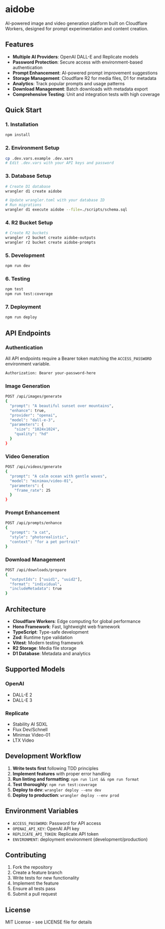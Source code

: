 # aidobe

AI-powered image and video generation platform built on Cloudflare Workers, designed for prompt experimentation and content creation.

## Features

- **Multiple AI Providers**: OpenAI DALL-E and Replicate models
- **Password Protection**: Secure access with environment-based authentication
- **Prompt Enhancement**: AI-powered prompt improvement suggestions
- **Storage Management**: Cloudflare R2 for media files, D1 for metadata
- **Analytics**: Track popular prompts and usage patterns
- **Download Management**: Batch downloads with metadata export
- **Comprehensive Testing**: Unit and integration tests with high coverage

## Quick Start

### 1. Installation

```bash
npm install
```

### 2. Environment Setup

```bash
cp .dev.vars.example .dev.vars
# Edit .dev.vars with your API keys and password
```

### 3. Database Setup

```bash
# Create D1 database
wrangler d1 create aidobe

# Update wrangler.toml with your database ID
# Run migrations
wrangler d1 execute aidobe --file=./scripts/schema.sql
```

### 4. R2 Bucket Setup

```bash
# Create R2 buckets
wrangler r2 bucket create aidobe-outputs
wrangler r2 bucket create aidobe-prompts
```

### 5. Development

```bash
npm run dev
```

### 6. Testing

```bash
npm test
npm run test:coverage
```

### 7. Deployment

```bash
npm run deploy
```

## API Endpoints

### Authentication
All API endpoints require a Bearer token matching the `ACCESS_PASSWORD` environment variable.

```bash
Authorization: Bearer your-password-here
```

### Image Generation

```bash
POST /api/images/generate
{
  "prompt": "A beautiful sunset over mountains",
  "enhance": true,
  "provider": "openai",
  "model": "dall-e-3",
  "parameters": {
    "size": "1024x1024",
    "quality": "hd"
  }
}
```

### Video Generation

```bash
POST /api/videos/generate
{
  "prompt": "A calm ocean with gentle waves",
  "model": "minimax/video-01",
  "parameters": {
    "frame_rate": 25
  }
}
```

### Prompt Enhancement

```bash
POST /api/prompts/enhance
{
  "prompt": "a cat",
  "style": "photorealistic",
  "context": "for a pet portrait"
}
```

### Download Management

```bash
POST /api/downloads/prepare
{
  "outputIds": ["uuid1", "uuid2"],
  "format": "individual",
  "includeMetadata": true
}
```

## Architecture

- **Cloudflare Workers**: Edge computing for global performance
- **Hono Framework**: Fast, lightweight web framework
- **TypeScript**: Type-safe development
- **Zod**: Runtime type validation
- **Vitest**: Modern testing framework
- **R2 Storage**: Media file storage
- **D1 Database**: Metadata and analytics

## Supported Models

### OpenAI
- DALL-E 2
- DALL-E 3

### Replicate
- Stability AI SDXL
- Flux Dev/Schnell
- Minimax Video-01
- LTX Video

## Development Workflow

1. **Write tests first** following TDD principles
2. **Implement features** with proper error handling
3. **Run linting and formatting**: `npm run lint && npm run format`
4. **Test thoroughly**: `npm run test:coverage`
5. **Deploy to dev**: `wrangler deploy --env dev`
6. **Deploy to production**: `wrangler deploy --env prod`

## Environment Variables

- `ACCESS_PASSWORD`: Password for API access
- `OPENAI_API_KEY`: OpenAI API key
- `REPLICATE_API_TOKEN`: Replicate API token
- `ENVIRONMENT`: deployment environment (development/production)

## Contributing

1. Fork the repository
2. Create a feature branch
3. Write tests for new functionality
4. Implement the feature
5. Ensure all tests pass
6. Submit a pull request

## License

MIT License - see LICENSE file for details